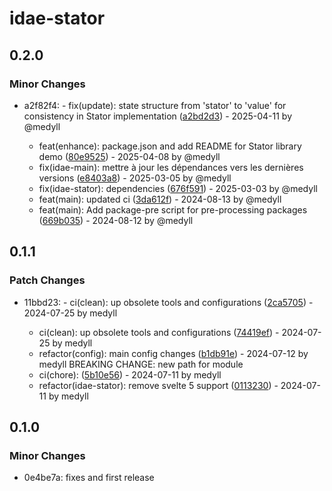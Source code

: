 # idae-stator

## 0.2.0

### Minor Changes

- a2f82f4: - fix(update): state structure from 'stator' to 'value' for consistency in Stator implementation ([a2bd2d3](https://github.com/medyll/idae/commit/a2bd2d36101ef47118912342b2424f93e0fc3019)) - 2025-04-11 by @medyll

  - feat(enhance): package.json and add README for Stator library demo ([80e9525](https://github.com/medyll/idae/commit/80e95258e779db1707c8529dbdb5b732d383d615)) - 2025-04-08 by @medyll
  - fix(idae-main): mettre à jour les dépendances vers les dernières versions ([e8403a8](https://github.com/medyll/idae/commit/e8403a84732c14a4fd859840a9155d28cd2bc1c1)) - 2025-03-05 by @medyll
  - fix(idae-stator): dependencies ([676f591](https://github.com/medyll/idae/commit/676f591abbc98b359d88b9770a8f6af3fdfcccd2)) - 2025-03-03 by @medyll
  - feat(main): updated ci ([3da612f](https://github.com/medyll/idae/commit/3da612f0f8f9da1f9dbc635abebce72a5c051a9b)) - 2024-08-13 by @medyll
  - feat(main): Add package-pre script for pre-processing packages ([669b035](https://github.com/medyll/idae/commit/669b0358873f79c790d1ac3cc01e6cf7bdf1e93e)) - 2024-08-12 by @medyll

## 0.1.1

### Patch Changes

- 11bbd23: - ci(clean): up obsolete tools and configurations ([2ca5705](https://github.com/medyll/idae/commit/2ca57057f7318dd84a931d3ad3522512cf9b55d6)) - 2024-07-25 by medyll

  - ci(clean): up obsolete tools and configurations ([74419ef](https://github.com/medyll/idae/commit/74419ef0f91f27915db7235fbc348c5196ccfc2b)) - 2024-07-25 by medyll
  - refactor(config): main config changes ([b1db91e](https://github.com/medyll/idae/commit/b1db91e894eff5dfc8961d64698191b1bb9321da)) - 2024-07-12 by medyll
    BREAKING CHANGE: new path for module
  - ci(chore): ([5b10e56](https://github.com/medyll/idae/commit/5b10e560043ed1d2283b2b3907ec6094ae322c3d)) - 2024-07-11 by medyll
  - refactor(idae-stator): remove svelte 5 support ([0113230](https://github.com/medyll/idae/commit/011323017ff794d1a3f9d0652f943ec6bc0d802a)) - 2024-07-11 by medyll

## 0.1.0

### Minor Changes

- 0e4be7a: fixes and first release
